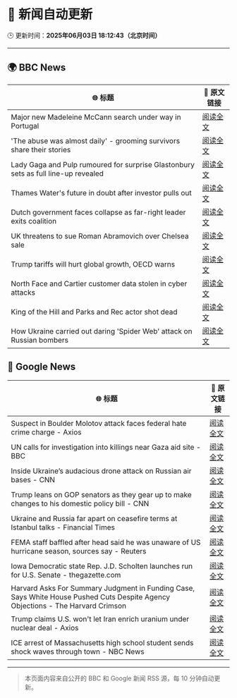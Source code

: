# 🧠 新闻自动更新

🕒 更新时间：**2025年06月03日 18:12:43（北京时间）**

---

## 🌍 BBC News

| 🌐 标题 | 🔗 原文链接 |
|--------|-------------|
| Major new Madeleine McCann search under way in Portugal | [阅读全文](https://www.bbc.com/news/articles/cy4k1vg34wlo) |
| 'The abuse was almost daily' - grooming survivors share their stories | [阅读全文](https://www.bbc.com/news/articles/c62n72mj113o) |
| Lady Gaga and Pulp rumoured for surprise Glastonbury sets as full line-up revealed | [阅读全文](https://www.bbc.com/news/articles/cx2jd8e6918o) |
| Thames Water's future in doubt after investor pulls out | [阅读全文](https://www.bbc.com/news/articles/c93leknykvyo) |
| Dutch government faces collapse as far-right leader exits coalition | [阅读全文](https://www.bbc.com/news/articles/c0r1x5yyd5wo) |
| UK threatens to sue Roman Abramovich over Chelsea sale | [阅读全文](https://www.bbc.com/news/articles/cvgn45d72eyo) |
| Trump tariffs will hurt global growth, OECD warns | [阅读全文](https://www.bbc.com/news/articles/cq69j753egeo) |
| North Face and Cartier customer data stolen in cyber attacks | [阅读全文](https://www.bbc.com/news/articles/c39x3jpv8lyo) |
| King of the Hill and Parks and Rec actor shot dead | [阅读全文](https://www.bbc.com/news/articles/c3rp3n54d98o) |
| How Ukraine carried out daring 'Spider Web' attack on Russian bombers | [阅读全文](https://www.bbc.com/news/articles/cq69qnvj6nlo) |

## 📰 Google News

| 🌐 标题 | 🔗 原文链接 |
|--------|-------------|
| Suspect in Boulder Molotov attack faces federal hate crime charge - Axios | [阅读全文](https://news.google.com/rss/articles/CBMigwFBVV95cUxQazJFazRFcWhjR3otX3QtNno0ZERfekR4T2hJX3NaeE1xX1ZNUUtkTW5KVV9pRmZ5c2dwN2lHY19yMEJvYWdKa3RxbEdUd2h5cVpHWjNwZXIxYzZISm1PbmdBeVBVOUlqYlU3YkxYQjluS3JWdlh6Vk1Ya1BSV0JJZkNXbw?oc=5) |
| UN calls for investigation into killings near Gaza aid site - BBC | [阅读全文](https://news.google.com/rss/articles/CBMiWkFVX3lxTE90dmVBNVNGd2FKZ1o1QUstczlmUVF2bDExSUlVcS1kNXc3cTZnSWhtRm1DdzBDTlpLRUQyTFdFbkRlaG1KeWxZVGxYV0I4LThqa0g5akZua2VNZ9IBX0FVX3lxTE1WdjlLRlFqZmpWTlVNZHVCb3NaWWF0ZmR4TnRQOTZLc0MzOHBRcFd6Q3pkM2FHTzRoSTlrOFhCeVFnSnI0LWJpQ1RwMHdBcTRQcEhQUUd3SnJzS2tzNTJB?oc=5) |
| Inside Ukraine’s audacious drone attack on Russian air bases - CNN | [阅读全文](https://news.google.com/rss/articles/CBMimgFBVV95cUxPOC1jVzNBVEhIbWFOZmZ1N0VLU256cUJsSE1Qc2VCWktHQkxOaEdJWlQxRTVfQU9CN3VkaGVmU2pWWE9OdWdiSVNOQWRtbEdTdEM3cG5aY2pyT2pPU2gxSFJZakVVMS1wYnZYNDlIS1R3VDBPWDBIRTg5bU5RTS10SjJ0dFkyWDg2Ujh1WEJUZTFJaXM0M1N4NFZ30gGfAUFVX3lxTFBCU1drSUVYbkRBM1dKUEE4ZXNIbk9rc1JTUVVQem9RLW44T3hxcWdZTTREcTVLakxFZXJGdlozSEdIQ2M4aTZvSW9QaFF5V25oaUVhSUdqTGUxQW5BVnU0T2RheUhQYzFXUHg5N01MbWVXR0RDakVWSEdaNWlWV1c5VTBjVkVwN2dUaVNSaXcwdkNHZkVZelRjVllJYzk3MA?oc=5) |
| Trump leans on GOP senators as they gear up to make changes to his domestic policy bill - CNN | [阅读全文](https://news.google.com/rss/articles/CBMiekFVX3lxTE95VHQ0c3l2X29oal9QeU5obl9BMHdGQURLV3JVcHJBZmZzWmxpdlV6Y25tVWpCckgtOUNDQU9MMDRKdEpRVkFkbnZDRnZfWGdPUmNLTWU5MlBGd3lsMEFBQ01UaDh4TjBwTXRkMEhIZ1FHbDBKQUtaRXpR0gF_QVVfeXFMUGx4YzZpSDZpOVB4RlF0NGZVdzVjR2NBN29PYUFKUU5DYXpBTU90ZlZBWFlZVDFUeHM3WnpCbHBjQWNfUk9oT1MwS2NTVjFQdzBTT3AzRnVadExuMUFpRUJYVW5OUWdjVnF2NkQxUTJkakNDVnlkVDBuVlJZS2Q2OA?oc=5) |
| Ukraine and Russia far apart on ceasefire terms at Istanbul talks - Financial Times | [阅读全文](https://news.google.com/rss/articles/CBMicEFVX3lxTFBpR3YwREh4UFZOTXd3R19mS1RqZWRodjVNbHd1U1NVRkhsM2FQdWlQZUdEcjRCYkJ5ZkZiSEZqeUZla2kyNDBweGoxNnphRnN5LTVjNndFZm1mS3NWQlpDblVZVl8wQUxVU1FSQTlKeUE?oc=5) |
| FEMA staff baffled after head said he was unaware of US hurricane season, sources say - Reuters | [阅读全文](https://news.google.com/rss/articles/CBMiwAFBVV95cUxNLXh2NXgxaU9CbkNfX2JXUHd0elljM3B6bkRSd2VZVHJoRURfM3VhTk9GYmFzMHdTX3JmR0hjNHhLNG9hcEtuRlQ3SVdoRGRWb3hJR2F0azlwZU5IaG0zXzRBR1VNbWRHSHJJVUp2Uno1VnB2NUJ0Nm55ZjVCaWpXcGpKSVJnbzFTVzhkT015enpHNlRjYUNqdU1sdkNaTUNyblB0QWV6TDRveWxEYy1pT2ZpOFVwVk1CUmNCODFQSFg?oc=5) |
| Iowa Democratic state Rep. J.D. Scholten launches run for U.S. Senate - thegazette.com | [阅读全文](https://news.google.com/rss/articles/CBMitAFBVV95cUxQdG5MZldjZm82TE9va1BTVFpWbG5rbWtCM3c3V1hTQ2ZUcW5uYmVBeEJLZGJZUkg2Y0VBQy1hMFRIWHpPcnQ3U3R6QXFRTkx1d3FqUVEtMklYeUItZHZKUGRmOTFHTzhlM3dUUlJEOS13cjZDQm1rZkdXVmdLWmxvRERIMXhNUzBINV9PUkd5VGpYTFpyYjIybURqc3Q2WjJzNmhwUkI2NnBqSGhGVkY3clBOaXk?oc=5) |
| Harvard Asks For Summary Judgment in Funding Case, Says White House Pushed Cuts Despite Agency Objections - The Harvard Crimson | [阅读全文](https://news.google.com/rss/articles/CBMif0FVX3lxTE5GMml2VTkzb2ZFYXZ0WW5hVWc4dmpldEh1UkFaRFplZHVOV1JEdGZ6OWZaa0s0T0ctUHItVWhZdXB0cF9XSUZVQUF6UUhXbjZxNHBPWXAzX1IxdmQ5U3VfdkdYOXJmNUxnRjFtTkN1LTMwbG04dHZCUFdrVnlPVzA?oc=5) |
| Trump claims U.S. won't let Iran enrich uranium under nuclear deal - Axios | [阅读全文](https://news.google.com/rss/articles/CBMiekFVX3lxTE53VWFiSThGTTRxZnMzWnJKOTAydTVmemVNWWlXTDFkVWZ2NUJFdjJkM1lPcFhkOVRuLTZ4cWk0anRxencxbkNDRi1xUlRqeEJudHEzU05RZUVZa1NlMllJdlo5bnhVcXlqLVJ4aUdQMTFYUTlQNVI2OVBB?oc=5) |
| ICE arrest of Massachusetts high school student sends shock waves through town - NBC News | [阅读全文](https://news.google.com/rss/articles/CBMipgFBVV95cUxQQ2Q3b3R4R1ZUeVFSM21ZZVNtU19GQ3J3NXZMS2VlZUJTWW1yTUQyR2lYNWh3T0RzS0ZFQXBWNXZtNXlnaWlCeVNXS2pESTVodjNhWHFZOEhvdVg4UHVDYU5fdVRQUEYtYVlsS2hIUlRtbjFhM29lOUpmcFM4STAwcTFfWDJERGZjdDFwTjdYTUpxVXRYTDIybDNlZHdub083TGppc1pn0gFWQVVfeXFMTUgzWU5iM0dRS3lMVVV3VnpBUGltZlcwS0p6cWEtUnYyTDJ0YjdRTEJIa0lsLXd4Q2FSblhkTWcyMW52ejZtRmNNaGt1aXNnbFBnTlRYSnc?oc=5) |

---
> 本页面内容来自公开的 BBC 和 Google 新闻 RSS 源，每 10 分钟自动更新。